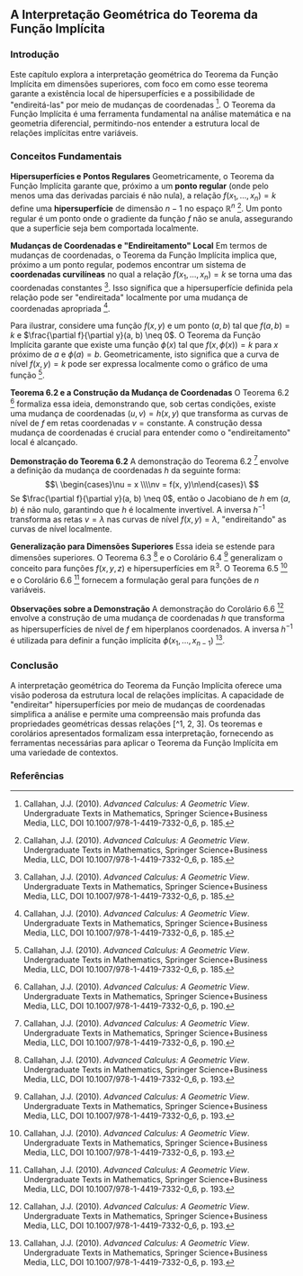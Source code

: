 ## A Interpretação Geométrica do Teorema da Função Implícita

### Introdução
Este capítulo explora a interpretação geométrica do Teorema da Função Implícita em dimensões superiores, com foco em como esse teorema garante a existência local de hipersuperfícies e a possibilidade de "endireitá-las" por meio de mudanças de coordenadas [^1]. O Teorema da Função Implícita é uma ferramenta fundamental na análise matemática e na geometria diferencial, permitindo-nos entender a estrutura local de relações implícitas entre variáveis.

### Conceitos Fundamentais

**Hipersuperfícies e Pontos Regulares**
Geometricamente, o Teorema da Função Implícita garante que, próximo a um **ponto regular** (onde pelo menos uma das derivadas parciais é não nula), a relação $f(x_1, ..., x_n) = k$ define uma **hipersuperfície** de dimensão $n-1$ no espaço $\mathbb{R}^n$ [^1]. Um ponto regular é um ponto onde o gradiente da função $f$ não se anula, assegurando que a superfície seja bem comportada localmente.

**Mudanças de Coordenadas e "Endireitamento" Local**
Em termos de mudanças de coordenadas, o Teorema da Função Implícita implica que, próximo a um ponto regular, podemos encontrar um sistema de **coordenadas curvilíneas** no qual a relação $f(x_1, ..., x_n) = k$ se torna uma das coordenadas constantes [^1]. Isso significa que a hipersuperfície definida pela relação pode ser "endireitada" localmente por uma mudança de coordenadas apropriada [^1].

Para ilustrar, considere uma função $f(x, y)$ e um ponto $(a, b)$ tal que $f(a, b) = k$ e $\frac{\partial f}{\partial y}(a, b) \neq 0$. O Teorema da Função Implícita garante que existe uma função $\phi(x)$ tal que $f(x, \phi(x)) = k$ para $x$ próximo de $a$ e $\phi(a) = b$. Geometricamente, isto significa que a curva de nível $f(x, y) = k$ pode ser expressa localmente como o gráfico de uma função [^1].

**Teorema 6.2 e a Construção da Mudança de Coordenadas**
O Teorema 6.2 [^2] formaliza essa ideia, demonstrando que, sob certas condições, existe uma mudança de coordenadas $(u, v) = h(x, y)$ que transforma as curvas de nível de $f$ em retas coordenadas $v = \text{constante}$. A construção dessa mudança de coordenadas é crucial para entender como o "endireitamento" local é alcançado.

**Demonstração do Teorema 6.2**
A demonstração do Teorema 6.2 [^2] envolve a definição da mudança de coordenadas $h$ da seguinte forma:
$$\
\begin{cases}\nu = x \\\\nv = f(x, y)\n\end{cases}\
$$
Se $\frac{\partial f}{\partial y}(a, b) \neq 0$, então o Jacobiano de $h$ em $(a, b)$ é não nulo, garantindo que $h$ é localmente invertível. A inversa $h^{-1}$ transforma as retas $v = \lambda$ nas curvas de nível $f(x, y) = \lambda$, "endireitando" as curvas de nível localmente.

**Generalização para Dimensões Superiores**
Essa ideia se estende para dimensões superiores. O Teorema 6.3 [^3] e o Corolário 6.4 [^3] generalizam o conceito para funções $f(x, y, z)$ e hipersuperfícies em $\mathbb{R}^3$. O Teorema 6.5 [^3] e o Corolário 6.6 [^3] fornecem a formulação geral para funções de $n$ variáveis.

**Observações sobre a Demonstração**
A demonstração do Corolário 6.6 [^3] envolve a construção de uma mudança de coordenadas $h$ que transforma as hipersuperfícies de nível de $f$ em hiperplanos coordenados. A inversa $h^{-1}$ é utilizada para definir a função implícita $\phi(x_1, ..., x_{n-1})$ [^3].

### Conclusão

A interpretação geométrica do Teorema da Função Implícita oferece uma visão poderosa da estrutura local de relações implícitas. A capacidade de "endireitar" hipersuperfícies por meio de mudanças de coordenadas simplifica a análise e permite uma compreensão mais profunda das propriedades geométricas dessas relações [^1, 2, 3]. Os teoremas e corolários apresentados formalizam essa interpretação, fornecendo as ferramentas necessárias para aplicar o Teorema da Função Implícita em uma variedade de contextos.

### Referências
[^1]: Callahan, J.J. (2010). *Advanced Calculus: A Geometric View*. Undergraduate Texts in Mathematics, Springer Science+Business Media, LLC, DOI 10.1007/978-1-4419-7332-0_6, p. 185.
[^2]: Callahan, J.J. (2010). *Advanced Calculus: A Geometric View*. Undergraduate Texts in Mathematics, Springer Science+Business Media, LLC, DOI 10.1007/978-1-4419-7332-0_6, p. 190.
[^3]: Callahan, J.J. (2010). *Advanced Calculus: A Geometric View*. Undergraduate Texts in Mathematics, Springer Science+Business Media, LLC, DOI 10.1007/978-1-4419-7332-0_6, p. 193.
<!-- END -->